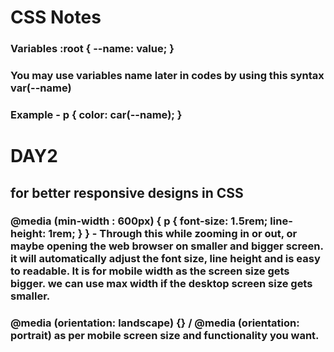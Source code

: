 # CSS Notes 

### Variables :root { --name: value;  }
### You may use variables name later in codes by using this syntax var(--name)
### Example - p { color: car(--name); }


# DAY2
## for better responsive designs in CSS 
### @media (min-width : 600px) { p { font-size: 1.5rem; line-height: 1rem; } } - Through this while zooming in or out, or maybe opening the web browser on smaller and bigger screen. it will automatically adjust the font size, line height and is easy to readable. It is for mobile width as the screen size gets bigger. we can use max width if the desktop screen size gets smaller. 

### @media (orientation: landscape) {} / @media (orientation: portrait) as per mobile screen size and functionality you want. 






